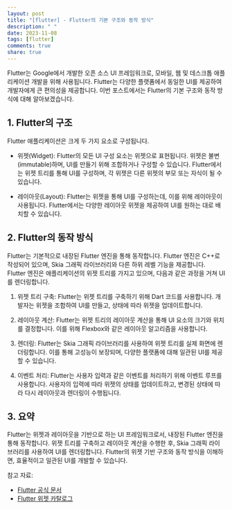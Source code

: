 ```yaml
---
layout: post
title: "[flutter] - Flutter의 기본 구조와 동작 방식"
description: " "
date: 2023-11-08
tags: [flutter]
comments: true
share: true
---
```


Flutter는 Google에서 개발한 오픈 소스 UI 프레임워크로, 모바일, 웹 및 데스크톱 애플리케이션 개발을 위해 사용됩니다. Flutter는 다양한 플랫폼에서 동일한 UI를 제공하여 개발자에게 큰 편의성을 제공합니다. 이번 포스트에서는 Flutter의 기본 구조와 동작 방식에 대해 알아보겠습니다.

## 1. Flutter의 구조

Flutter 애플리케이션은 크게 두 가지 요소로 구성됩니다. 

- 위젯(Widget): Flutter의 모든 UI 구성 요소는 위젯으로 표현됩니다. 위젯은 불변(immutable)하며, UI를 만들기 위해 조합하거나 구성할 수 있습니다. Flutter에서는 위젯 트리를 통해 UI를 구성하며, 각 위젯은 다른 위젯의 부모 또는 자식이 될 수 있습니다.

- 레이아웃(Layout): Flutter는 위젯을 통해 UI를 구성하는데, 이를 위해 레이아웃이 사용됩니다. Flutter에서는 다양한 레이아웃 위젯을 제공하여 UI를 원하는 대로 배치할 수 있습니다.

## 2. Flutter의 동작 방식

Flutter는 기본적으로 내장된 Flutter 엔진을 통해 동작합니다. Flutter 엔진은 C++로 작성되어 있으며, Skia 그래픽 라이브러리와 다른 하위 레벨 기능을 제공합니다. Flutter 엔진은 애플리케이션의 위젯 트리를 가지고 있으며, 다음과 같은 과정을 거쳐 UI를 렌더링합니다.

1. 위젯 트리 구축: Flutter는 위젯 트리를 구축하기 위해 Dart 코드를 사용합니다. 개발자는 위젯을 조합하여 UI를 만들고, 상태에 따라 위젯을 업데이트합니다.

2. 레이아웃 계산: Flutter는 위젯 트리의 레이아웃 계산을 통해 UI 요소의 크기와 위치를 결정합니다. 이를 위해 Flexbox와 같은 레이아웃 알고리즘을 사용합니다.

3. 렌더링: Flutter는 Skia 그래픽 라이브러리를 사용하여 위젯 트리를 실제 화면에 렌더링합니다. 이를 통해 고성능이 보장되며, 다양한 플랫폼에 대해 일관된 UI를 제공할 수 있습니다.

4. 이벤트 처리: Flutter는 사용자 입력과 같은 이벤트를 처리하기 위해 이벤트 루프를 사용합니다. 사용자의 입력에 따라 위젯의 상태를 업데이트하고, 변경된 상태에 따라 다시 레이아웃과 렌더링이 수행됩니다.

## 3. 요약

Flutter는 위젯과 레이아웃을 기반으로 하는 UI 프레임워크로서, 내장된 Flutter 엔진을 통해 동작합니다. 위젯 트리를 구축하고 레이아웃 계산을 수행한 후, Skia 그래픽 라이브러리를 사용하여 UI를 렌더링합니다. Flutter의 위젯 기반 구조와 동작 방식을 이해하면, 효율적이고 일관된 UI를 개발할 수 있습니다.

참고 자료:
- [Flutter 공식 문서](https://flutter.dev/docs)
- [Flutter 위젯 카탈로그](https://flutter.dev/widgets)